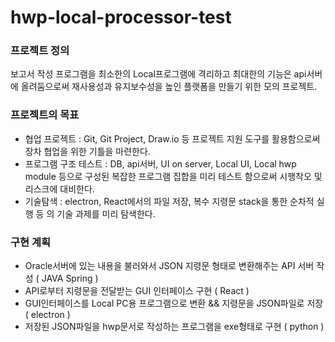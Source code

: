 # hwp-local-processor-test

### 프로젝트 정의

보고서 작성 프로그램을 최소한의 Local프로그램에 격리하고
최대한의 기능은 api서버에 올려둠으로써 재사용성과 유지보수성을 높인 플랫폼을 만들기 위한 
모의 프로젝트.

### 프로젝트의 목표
 - 협업 프로젝트 : Git, Git Project, Draw.io 등 프로젝트 지원 도구를 활용함으로써 장차 협업을 위한 기틀을 마련한다.
 - 프로그램 구조 테스트 : DB, api서버, UI on server, Local UI, Local hwp module 등으로 구성된 복잡한 프로그램 집합을 미리 테스트 함으로써 시행착오 및 리스크에 대비한다.
 - 기술탐색 : electron, React에서의 파일 저장, 복수 지령문 stack을 통한 순차적 실행 등 의 기술 과제를 미리 탐색한다.

### 구현 계획
 - Oracle서버에 있는 내용을 불러와서 JSON 지령문 형태로 변환해주는 API 서버 작성 ( JAVA Spring )
 - API로부터 지령문을 전달받는 GUI 인터페이스 구현 ( React )
 - GUI인터페이스를 Local PC용 프로그램으로 변환 && 지령문을 JSON파일로 저장 ( electron )
 - 저장된 JSON파일을 hwp문서로 작성하는 프로그램을 exe형태로 구현 ( python )
